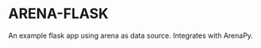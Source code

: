 ARENA-FLASK
===========

An example flask app using arena as data source. Integrates with ArenaPy.

